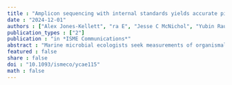 ```yaml
---
title : "Amplicon sequencing with internal standards yields accurate picocyanobacteria cell abundances as validated with flow cytometry"
date : "2024-12-01"
authors : ["Alex Jones-Kellett", "ra E", "Jesse C McNichol", "Yubin Raut", "Kelsy R Cain", "François Ribalet", "E Virginia Armbrust", "Michael J Follows", "Jed A Fuhrman"]
publication_types : ["2"]
publication : "in *ISME Communications*"
abstract : "Marine microbial ecologists seek measurements of organismal abundance and diversity at high taxonomic resolution to understand ecosystem state and function. Conventional flow cytometry accurately estimates microbial cell abundance but only discerns broad groups with distinct optical properties. While amplicon sequencing resolves more comprehensive diversity within microbiomes, it typically only provides relative organismal abundances within samples, not absolute abundance changes. Internal genomic standards offer a solution for absolute amplicon-based measures. Here, we spiked genomic standards into plankton samples from surface seawater, gathered at 46-kilometer intervals along a cruise transect spanning the southern California Current System and the oligotrophic North Pacific Subtropical Gyre. This enabled evaluation of the absolute volumetric gene copy abundances of 16S rRNA Amplicon Sequence Variants (amplified with 515Y-926R universal primers, quantitatively validated with mock communities) and cell abundances of picocyanobacteria with known genomic 16S copy numbers. Comparison of amplicon-derived cell abundances of Prochlorococcus and Synechococcus with flow cytometry data from nearby locations yielded nearly identical results (slope = 1.01; Pearson’s r = 0.9942). Our findings show that this amplicon sequencing protocol combined with genomic internal standards accurately measures absolute cell counts of marine picocyanobacteria in complex field samples. By extension, we expect this approach reasonably estimates volumetric gene copies for other amplified taxa in these samples."
featured : false
share : false
doi : "10.1093/ismeco/ycae115"
math : false
---
```


